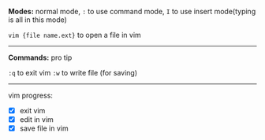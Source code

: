 **Modes:** normal mode, `:` to use command mode, `I` to use insert mode(typing is all in this mode)

`vim {file name.ext}` to open a file in vim

* * *

**Commands:**
pro tip

`:q` to exit vim
`:w` to write file (for saving)

---

vim progress:
- [x] exit vim
- [x] edit in vim
- [x] save file in vim
